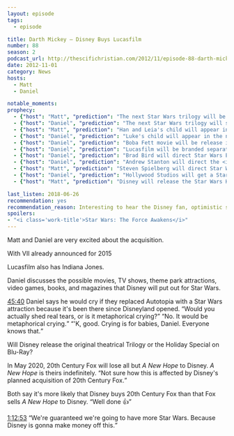 ```yaml
---
layout: episode
tags:
  - episode

title: Darth Mickey – Disney Buys Lucasfilm
number: 88
season: 2
podcast_url: http://thescifichristian.com/2012/11/episode-88-darth-mickey-disney-buys-lucasfilm/
date: 2012-11-01
category: News
hosts:
  - Matt
  - Daniel

notable_moments:
prophecy: 
  - {"host": "Matt", "prediction": "The next Star Wars trilogy will be all new stories, not based on Extended Universe novels.", "veracity": true, "comments": ""}
  - {"host": "Daniel", "prediction": "The next Star Wars trilogy will still involved the Skywalkers.", "veracity": true, "comments": ""}
  - {"host": "Matt", "prediction": "Han and Leia's child will appear in the new trilogy.", "veracity": true, "comments": ""}
  - {"host": "Daniel", "prediction": "Luke's child will appear in the new trilogy.", "veracity": false, "comments": "Technically could still happen in Episode IX, but it looks unlikely."}
  - {"host": "Daniel", "prediction": "Boba Fett movie will be release in 5-7 years.", "veracity": undefined, "comments": "I think it's in the works, but if it doesn't happen by the end of 2019, this will be false."}
  - {"host": "Daniel", "prediction": "Lucasfilm will be branded separately within Disney, like Marvel.", "veracity": true, "comments": ""}
  - {"host": "Daniel", "prediction": "Brad Bird will direct Star Wars Episode VII", "veracity": false, "comments": ""}
  - {"host": "Daniel", "prediction": "Andrew Stanton will direct the <i class='work-title'>Finding Nemo</i> sequel.", "veracity": true, "comments": ""}
  - {"host": "Matt", "prediction": "Steven Spielberg will direct Star Wars.", "veracity": false, "comments": ""}
  - {"host": "Daniel", "prediction": "Hollywood Studios will get a Star Wars Land.", "veracity": undefined, "comments": "It is planned for 2019."}
  - {"host": "Matt", "prediction": "Disney will release the Star Wars Holiday Special in 2013.", "veracity": false, "comments": "Doubt this ever happens."}

last_listen: 2018-06-26
recommendation: yes
recommendation_reason: Interesting to hear the Disney fan, optimistic side of the Lucasfilm purchase.
spoilers: 
- "<i class='work-title'>Star Wars: The Force Awakens</i>"
---
```

Matt and Daniel are very excited about the acquisition. 

With VII already announced for 2015

Lucasfilm also has Indiana Jones.

Daniel discusses the possible movies, TV shows, theme park attractions, video games, books, and magazines that Disney will put out for Star Wars.

<div class="quote">
  <a class="timestamp tag is-medium is-rounded is-primary" href="http://thescifichristian.com/2012/11/episode-88-darth-mickey-disney-buys-lucasfilm#t=45:40">45:40</a>
  <span class="quote-context is-size-6">Daniel says he would cry if they replaced Autotopia with a Star Wars attraction because it's been there since Disneyland opened.</span>
  <q class="matt">Would you actually shed real tears, or is it metaphorical crying?</q>
  <q class="daniel">No. It would be metaphorical crying.</q>
  <q class="matt">'K, good. Crying is for babies, Daniel. Everyone knows that.</q>
</div>

Will Disney release the original theatrical Trilogy or the Holiday Special on Blu-Ray? 

In May 2020, 20th Century Fox will lose all but <i class="work-title">A New Hope</i> to Disney. <i class="work-title">A New Hope</i> is theirs indefinitely. <q class="archivist inline">Not sure how this is affected by Disney's planned acquisition of 20th Century Fox.</q>

Both say it's more likely that Disney buys 20th Century Fox than that Fox sells <i class="work-title">A New Hope</i> to Disney. <q class="archivist inline">Well done 👍</q>

<div class="quote">
  <a class="timestamp tag is-medium is-rounded is-primary" href="http://thescifichristian.com/2012/11/episode-88-darth-mickey-disney-buys-lucasfilm#t=1:12:53">1:12:53</a>
  <q class="daniel">We're guaranteed we're going to have more Star Wars. Because Disney is gonna make money off this.</q>
</div>